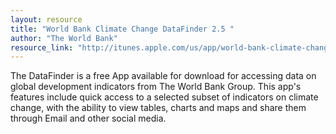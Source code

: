 ```yaml
---
layout: resource
title: "World Bank Climate Change DataFinder 2.5 "
author: "The World Bank"
resource_link: "http://itunes.apple.com/us/app/world-bank-climate-change/id480079609?mt=8"
---
```


The DataFinder is a free App available for download for accessing data on global development indicators from The World Bank Group. This app's features include quick access to a selected subset of indicators on climate change, with the ability to view tables, charts and maps and share them through Email and other social media.
